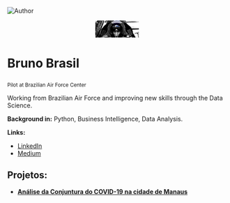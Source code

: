 ![Author](https://img.shields.io/badge/author-Bruno_Brasil-red.svg)

<p align="center">
  <img width="100" src="banner.png" >
</p>

# Bruno Brasil
<sub>Pilot at Brazilian Air Force Center</sub>


Working from Brazilian Air Force and improving new skills through the Data Science.

**Background in:** Python, Business Intelligence, Data Analysis.

**Links:**
* [LinkedIn](https://www.linkedin.com/in/bruno-brasil-8a34101b6/)
* [Medium](https://medium.com/@brunobf09)


## Projetos:

* **[Análise da Conjuntura do COVID-19 na cidade de Manaus](https://github.com/brunobf09/COVID-19-Manaus/blob/main/%5BARTIGO%5D_COVID_Manaus.ipynb)**
